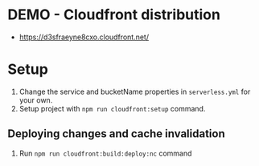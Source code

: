 # DEMO - Cloudfront distribution

- https://d3sfraeyne8cxo.cloudfront.net/

# Setup

1. Change the service and bucketName properties in `serverless.yml` for your own.
2. Setup project with `npm run cloudfront:setup` command.

## Deploying changes and cache invalidation

1. Run `npm run cloudfront:build:deploy:nc` command
